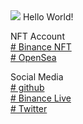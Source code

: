 <img src="https://avatars.githubusercontent.com/u/19859787?v=4"/>
Hello World!

NFT Account</br>
<a href="https://www.binance.me/id/nft/profile/drgemoy-bc3c68da84fa9825a1e0402670a7af6a"># Binance NFT</a>
</br>
<a href="https://opensea.io/Bayii-_-Alien"># OpenSea</a>


Social Media</br>
<a href="https://drgemoy.github.io/babyalien.github.io"># github</a>
</br>
<a href="https://www.binance.me/id/live/u/27177728"># Binance Live</a>
</br>
<a href="https://twitter.com/redhonifadli"># Twitter</a>





